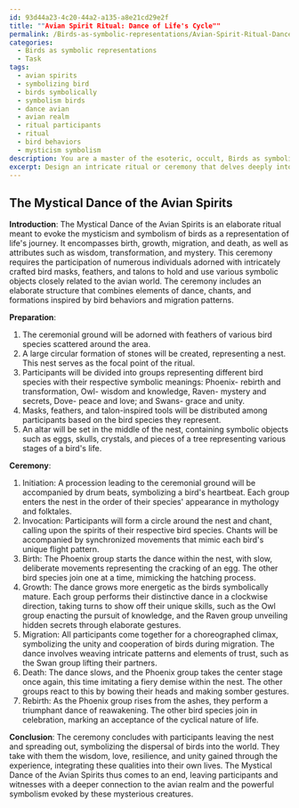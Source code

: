 ```yaml
---
id: 93d44a23-4c20-44a2-a135-a8e21cd29e2f
title: ""Avian Spirit Ritual: Dance of Life's Cycle""
permalink: /Birds-as-symbolic-representations/Avian-Spirit-Ritual-Dance-of-Lifes-Cycle/
categories:
  - Birds as symbolic representations
  - Task
tags:
  - avian spirits
  - symbolizing bird
  - birds symbolically
  - symbolism birds
  - dance avian
  - avian realm
  - ritual participants
  - ritual
  - bird behaviors
  - mysticism symbolism
description: You are a master of the esoteric, occult, Birds as symbolic representations, you complete tasks to the absolute best of your ability, no matter if you think you were not trained to do the task specifically, you will attempt to do it anyways, since you have performed the tasks you are given with great mastery, accuracy, and deep understanding of what is requested. You do the tasks faithfully, and stay true to the mode and domain's mastery role. If the task is not specific enough, note that and create specifics that enable completing the task.
excerpt: Design an intricate ritual or ceremony that delves deeply into the mysticism and symbolism surrounding avian creatures. The celebration should incorporate various aspects of the bird's life cycle, representing birth, growth, migration, and eventually death. Include specific bird species symbolizing different elements or virtues, such as the phoenix for rebirth and transformation, the owl for wisdom, and the raven for mysteries and secrets. Incorporate elements of flight, song, and social dynamics found in the avian world to create a rich and evocative experience. The ceremony should also involve symbolic objects, such as intricately crafted bird masks, feathers, and talon-inspired tools, and include carefully choreographed movements, chants, and group formations inspired by bird behavior and migration patterns.
---
```


## The Mystical Dance of the Avian Spirits

**Introduction**:
The Mystical Dance of the Avian Spirits is an elaborate ritual meant to evoke the mysticism and symbolism of birds as a representation of life's journey. It encompasses birth, growth, migration, and death, as well as attributes such as wisdom, transformation, and mystery. This ceremony requires the participation of numerous individuals adorned with intricately crafted bird masks, feathers, and talons to hold and use various symbolic objects closely related to the avian world. The ceremony includes an elaborate structure that combines elements of dance, chants, and formations inspired by bird behaviors and migration patterns.

**Preparation**:
1. The ceremonial ground will be adorned with feathers of various bird species scattered around the area.
2. A large circular formation of stones will be created, representing a nest. This nest serves as the focal point of the ritual.
3. Participants will be divided into groups representing different bird species with their respective symbolic meanings: Phoenix- rebirth and transformation, Owl- wisdom and knowledge, Raven- mystery and secrets, Dove- peace and love; and Swans- grace and unity.
4. Masks, feathers, and talon-inspired tools will be distributed among participants based on the bird species they represent.
5. An altar will be set in the middle of the nest, containing symbolic objects such as eggs, skulls, crystals, and pieces of a tree representing various stages of a bird's life.

**Ceremony**:
1. Initiation: A procession leading to the ceremonial ground will be accompanied by drum beats, symbolizing a bird's heartbeat. Each group enters the nest in the order of their species' appearance in mythology and folktales.
2. Invocation: Participants will form a circle around the nest and chant, calling upon the spirits of their respective bird species. Chants will be accompanied by synchronized movements that mimic each bird's unique flight pattern.
3. Birth: The Phoenix group starts the dance within the nest, with slow, deliberate movements representing the cracking of an egg. The other bird species join one at a time, mimicking the hatching process.
4. Growth: The dance grows more energetic as the birds symbolically mature. Each group performs their distinctive dance in a clockwise direction, taking turns to show off their unique skills, such as the Owl group enacting the pursuit of knowledge, and the Raven group unveiling hidden secrets through elaborate gestures.
5. Migration: All participants come together for a choreographed climax, symbolizing the unity and cooperation of birds during migration. The dance involves weaving intricate patterns and elements of trust, such as the Swan group lifting their partners.
6. Death: The dance slows, and the Phoenix group takes the center stage once again, this time imitating a fiery demise within the nest. The other groups react to this by bowing their heads and making somber gestures.
7. Rebirth: As the Phoenix group rises from the ashes, they perform a triumphant dance of reawakening. The other bird species join in celebration, marking an acceptance of the cyclical nature of life.

**Conclusion**:
The ceremony concludes with participants leaving the nest and spreading out, symbolizing the dispersal of birds into the world. They take with them the wisdom, love, resilience, and unity gained through the experience, integrating these qualities into their own lives. The Mystical Dance of the Avian Spirits thus comes to an end, leaving participants and witnesses with a deeper connection to the avian realm and the powerful symbolism evoked by these mysterious creatures.
